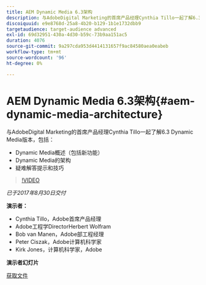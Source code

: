 ```yaml
---
title: AEM Dynamic Media 6.3架构
description: 与AdobeDigital Marketing的首席产品经理Cynthia Tillo一起了解6.3 Dynamic Media版本。
discoiquuid: e9e8768d-25a8-4b20-b129-1b1e1732dbb9
targetaudience: target-audience advanced
exl-id: 69d32951-430a-4d30-b59c-73b9aa151ac5
duration: 4076
source-git-commit: 9a297cda953d4414131657f9ac84580aea0eabeb
workflow-type: tm+mt
source-wordcount: '96'
ht-degree: 0%

---
```


# AEM Dynamic Media 6.3架构{#aem-dynamic-media-architecture}

与AdobeDigital Marketing的首席产品经理Cynthia Tillo一起了解6.3 Dynamic Media版本，包括：

* Dynamic Media概述（包括新功能）
* Dynamic Media的架构
* 疑难解答提示和技巧

>[!VIDEO](https://video.tv.adobe.com/v/19570/?quality=9)

*已于2017年8月30日交付*

**演示者：**

* Cynthia Tillo，Adobe首席产品经理
* Adobe工程学DirectorHerbert Wolfram
* Bob van Manen，Adobe部工程经理
* Peter Ciszak，Adobe计算机科学家
* Kirk Jones，计算机科学家，Adobe

**演示者幻灯片**

[获取文件](assets/dynamicmedia83017.pdf)
<!--
[Get back to the Overview](https://helpx.adobe.com/cn/experience-manager/kt/eseminars/gems/aem-index.html)
-->
